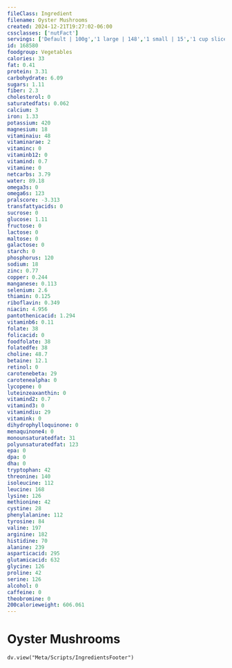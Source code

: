 ```yaml
---
fileClass: Ingredient
filename: Oyster Mushrooms
created: 2024-12-21T19:27:02-06:00
cssclasses: ['nutFact']
servings: ['Default | 100g','1 large | 148','1 small | 15','1 cup sliced | 86']
id: 168580
foodgroup: Vegetables
calories: 33
fat: 0.41
protein: 3.31
carbohydrate: 6.09
sugars: 1.11
fiber: 2.3
cholesterol: 0
saturatedfats: 0.062
calcium: 3
iron: 1.33
potassium: 420
magnesium: 18
vitaminaiu: 48
vitaminarae: 2
vitaminc: 0
vitaminb12: 0
vitamind: 0.7
vitamine: 0
netcarbs: 3.79
water: 89.18
omega3s: 0
omega6s: 123
pralscore: -3.313
transfattyacids: 0
sucrose: 0
glucose: 1.11
fructose: 0
lactose: 0
maltose: 0
galactose: 0
starch: 0
phosphorus: 120
sodium: 18
zinc: 0.77
copper: 0.244
manganese: 0.113
selenium: 2.6
thiamin: 0.125
riboflavin: 0.349
niacin: 4.956
pantothenicacid: 1.294
vitaminb6: 0.11
folate: 38
folicacid: 0
foodfolate: 38
folatedfe: 38
choline: 48.7
betaine: 12.1
retinol: 0
carotenebeta: 29
carotenealpha: 0
lycopene: 0
luteinzeaxanthin: 0
vitamind2: 0.7
vitamind3: 0
vitamindiu: 29
vitamink: 0
dihydrophylloquinone: 0
menaquinone4: 0
monounsaturatedfat: 31
polyunsaturatedfat: 123
epa: 0
dpa: 0
dha: 0
tryptophan: 42
threonine: 140
isoleucine: 112
leucine: 168
lysine: 126
methionine: 42
cystine: 28
phenylalanine: 112
tyrosine: 84
valine: 197
arginine: 182
histidine: 70
alanine: 239
asparticacid: 295
glutamicacid: 632
glycine: 126
proline: 42
serine: 126
alcohol: 0
caffeine: 0
theobromine: 0
200calorieweight: 606.061
---
```


# Oyster Mushrooms

```dataviewjs
dv.view("Meta/Scripts/IngredientsFooter")
```